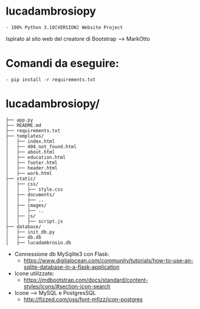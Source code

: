# lucadambrosiopy
    - 100% Python 3.10[VERSION] Website Project

Ispirato al sito web del creatore di Bootstrap --> MarkOtto

# Comandi da eseguire:
    - pip install -r requirements.txt

# lucadambrosiopy/
    ├── app.py
    ├── README.md
    ├── requirements.txt
    ├── templates/
    │   ├── index.html
    │   ├── 404_not_found.html
    │   ├── about.html
    │   ├── education.html
    │   ├── footer.html
    │   ├── header.html
    │   ├── work.html
    ├── static/
    │   ├── css/
    │   │   ├── style.css
    │   ├── documents/
    │   │   ├── ..
    │   ├── images/
    │   │   ├── ..
    │   ├── js/
    │   │   ├── script.js
    ├── database/
    │   ├── init_db.py
    │   ├── db.db
    │   ├── lucadambrosio.db


* Connessione db MySqlite3 con Flask:
    - https://www.digitalocean.com/community/tutorials/how-to-use-an-sqlite-database-in-a-flask-application
* Icone utilizzate:
    - https://mdbootstrap.com/docs/standard/content-styles/icons/#section-icon-search
* Icone --> MySQL e PostgresSQL
    - http://fizzed.com/oss/font-mfizz/icon-postgres
